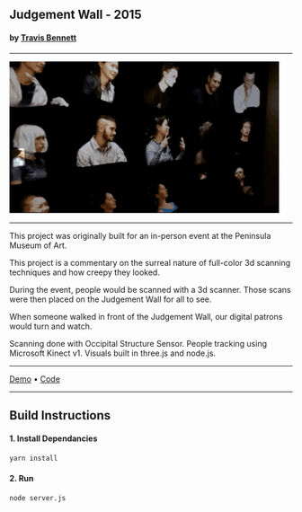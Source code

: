 ## Judgement Wall - 2015
#### by [Travis Bennett](https://travisbennett.com)

------------

![Image of Judgement Wall](https://github.com/jerknose/judgementWall/blob/master/public/judgement1.gif?raw=true)

------------

This project was originally built for an in-person event at the Peninsula Museum of Art.

This project is a commentary on the surreal nature of full-color 3d scanning techniques and how creepy they looked.

During the event, people would be scanned with a 3d scanner. Those scans were then placed on the Judgement Wall for all to see.

When someone walked in front of the Judgement Wall, our digital patrons would turn and watch.

Scanning done with Occipital Structure Sensor. People tracking using Microsoft Kinect v1. Visuals built in three.js and node.js.

------------

[Demo](https://reckless.technology/archive/judgement-wall/) • [Code](https://github.com/jerknose/judgementWall)

------------

## Build Instructions

#### 1. Install Dependancies  

    yarn install  

#### 2. Run  

    node server.js

